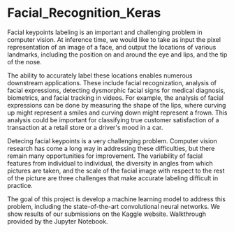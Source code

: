 # Facial_Recognition_Keras
Facial keypoints labeling is an important and challenging problem in computer vision. At inference time, we would like to take as input the pixel representation of an image of a face, and output the locations of various landmarks, including the position on and around the eye and lips, and the tip of the nose.

The ability to accurately label these locations enables numerous downstream applications. These include facial recognization, analysis of facial expressions, detecting dysmorphic facial signs for medical diagnosis, biometrics, and facial tracking in videos. For example, the analysis of facial expressions can be done by measuring the shape of the lips, where curving up might represent a smiles and curving down might represent a frown. This analysis could be important for classifying true customer satisfaction of a transaction at a retail store or a driver's mood in a car.

Detecing facial keypoints is a very challenging problem. Computer vision research has come a long way in addressing these difficulties, but there remain many opportunities for improvement. The variability of facial features from individual to individual, the diversity in angles from which pictures are taken, and the scale of the facial image with respect to the rest of the picture are three challenges that make accurate labeling difficult in practice.

The goal of this project is develop a machine learning model to address this problem, including the state-of-the-art convolutional neural networks. We show results of our submissions on the Kaggle website. Walkthrough provided by the Jupyter Notebook.
